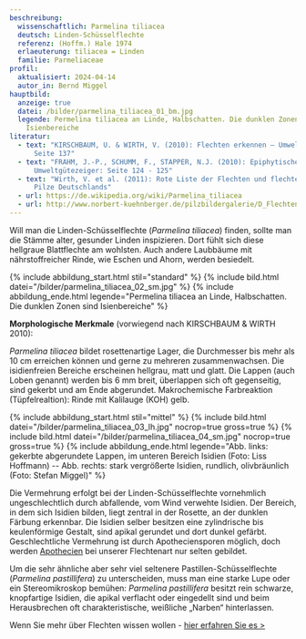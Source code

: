 ```yaml
---
beschreibung:
  wissenschaftlich: Parmelina tiliacea
  deutsch: Linden-Schüsselflechte
  referenz: (Hoffm.) Hale 1974
  erlaeuterung: tiliacea = Linden
  familie: Parmeliaceae
profil:
  aktualisiert: 2024-04-14
  autor_in: Bernd Miggel
hauptbild:
  anzeige: true
  datei: /bilder/parmelina_tiliacea_01_bm.jpg
  legende: Permelina tiliacea an Linde, Halbschatten. Die dunklen Zonen sind
    Isienbereiche
literatur:
  - text: "KIRSCHBAUM, U. & WIRTH, V. (2010): Flechten erkennen – Umwelt bewerten:
      Seite 137"
  - text: "FRAHM, J.-P., SCHUMM, F., STAPPER, N.J. (2010): Epiphytische Flechten als
      Umweltgütezeiger: Seite 124 - 125"
  - text: "Wirth, V. et al. (2011): Rote Liste der Flechten und flechtenbewohnende
      Pilze Deutschlands"
  - url: https://de.wikipedia.org/wiki/Parmelina_tiliacea
  - url: http://www.norbert-kuehnberger.de/pilzbildergalerie/D_Flechten-Lichenes_-_226_Arten/index.htm
---
```

Will man die Linden-Schüsselflechte (*Parmelina tiliacea*) finden, sollte man die Stämme alter, gesunder Linden inspizieren. Dort fühlt sich diese hellgraue Blattflechte am wohlsten. Auch andere Laubbäume mit nährstoffreicher Rinde, wie Eschen und Ahorn, werden besiedelt.

{% include abbildung_start.html stil="standard" %}
{% include bild.html datei="/bilder/parmelina_tiliacea_02_sm.jpg" %}
{% include abbildung_ende.html legende="Permelina tiliacea an Linde, Halbschatten. Die dunklen Zonen sind Isienbereiche" %}

**Morphologische Merkmale** (vorwiegend nach KIRSCHBAUM & WIRTH 2010):

*Parmelina tiliacea* bildet rosettenartige Lager, die Durchmesser bis mehr als 10 cm erreichen können und gerne zu mehreren zusammenwachsen. Die isidienfreien Bereiche erscheinen hellgrau, matt und glatt. Die Lappen (auch Loben genannt) werden bis 6 mm breit, überlappen sich oft gegenseitig, sind gekerbt und am Ende abgerundet.
Makrochemische Farbreaktion (Tüpfelrealtion): Rinde mit Kalilauge (KOH) gelb.

{% include abbildung_start.html stil="mittel" %}
{% include bild.html datei="/bilder/parmelina_tiliacea_03_lh.jpg" nocrop=true gross=true %}
{% include bild.html datei="/bilder/parmelina_tiliacea_04_sm.jpg" nocrop=true gross=true %}
{% include abbildung_ende.html legende="Abb. links: gekerbte abgerundete Lappen, im unteren Bereich Isidien (Foto: Liss Hoffmann) -- Abb. rechts: stark vergrößerte Isidien, rundlich, olivbräunlich (Foto: Stefan Miggel)" %}

Die Vermehrung erfolgt bei der Linden-Schüsselflechte vornehmlich ungeschlechtlich durch abfallende, vom Wind verwehte Isidien. Der Bereich, in dem sich Isidien bilden, liegt zentral in der Rosette, an der dunklen Färbung erkennbar. Die Isidien selber besitzen eine zylindrische bis keulenförmige Gestalt, sind apikal gerundet und dort dunkel gefärbt. Geschlechtliche Vermehrung ist durch Apotheciensporen möglich, doch werden [Apothecien](Apothecien "Glossar") bei unserer Flechtenart nur selten gebildet.

Um die sehr ähnliche aber sehr viel seltenere Pastillen-Schüsselflechte (*Parmelina pastillifera*) zu unterscheiden, muss man eine starke Lupe oder ein Stereomikroskop bemühen: *Parmelina pastillifera* besitzt rein schwarze, knopfartige Isidien, die apikal verflacht oder eingedellt sind und beim Herausbrechen oft charakteristische, weißliche „Narben“ hinterlassen.

Wenn Sie mehr über Flechten wissen wollen - [hier erfahren Sie es >](/verwandt/flechten)
